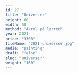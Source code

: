 ```yaml
---
id: 27
title: "Universer"
height: 60
width: 50
method: "Akryl på lærred"
year: 2021
price: "3300"
fileName: "2021-universer.jpg"
medie: "painting"
draft: "false"
slug: "universer"
weight: "160"
---
```

